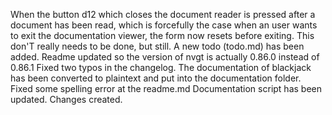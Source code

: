 When the button d12 which closes the document reader is pressed after a document has been read, which is forcefully the case when an user wants to exit the documentation viewer, the form now resets before exiting. This don'T really needs to be done, but still.
A new todo (todo.md) has been added.
Readme updated so the version of nvgt is actually 0.86.0 instead of 0.86.1
Fixed two typos in the changelog.
The documentation of blackjack has been converted to plaintext and put into the documentation folder.
Fixed some spelling error at the readme.md
Documentation script has been updated.
Changes created.